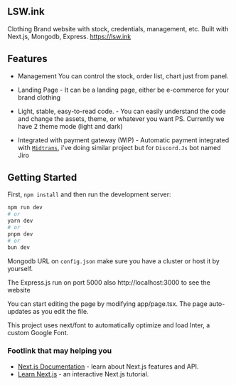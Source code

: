 ## LSW.ink
Clothing Brand website with stock, credentials, management, etc. Built with Next.js, Mongodb, Express. https://lsw.ink

## Features
- Management
You can control the stock, order list, chart just from panel.

- Landing Page - It can be a landing page, either be e-commerce for your brand clothing

- Light, stable, easy-to-read code. - You can easily understand the code and change the assets, theme, or whatever you want PS. Currently we have 2 theme mode (light and dark)

- Integrated with payment gateway (WIP) - Automatic payment integrated with [`Midtrans`](https://github.com/Midtrans/midtrans-nodejs-client), i've doing similar project but for `Discord.Js` bot named Jiro


## Getting Started

First, `npm install` and then run the development server:

```bash
npm run dev
# or
yarn dev
# or
pnpm dev
# or
bun dev
```
Mongodb URL on `config.json` make sure you have a cluster or host it by yourself.

The Express.js run on port 5000 also http://localhost:3000 to see the website

You can start editing the page by modifying app/page.tsx. The page auto-updates as you edit the file.

This project uses next/font to automatically optimize and load Inter, a custom Google Font.

### Footlink that may helping you
- [Next.js Documentation](https://nextjs.org/docs) - learn about Next.js features and API.
- [Learn Next.js](https://nextjs.org/learn) - an interactive Next.js tutorial.
